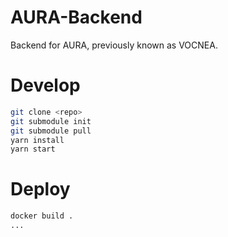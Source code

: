 # AURA-Backend
Backend for AURA, previously known as VOCNEA.

# Develop
```bash
git clone <repo>
git submodule init
git submodule pull
yarn install
yarn start
```

# Deploy
```bash
docker build .
...
```
